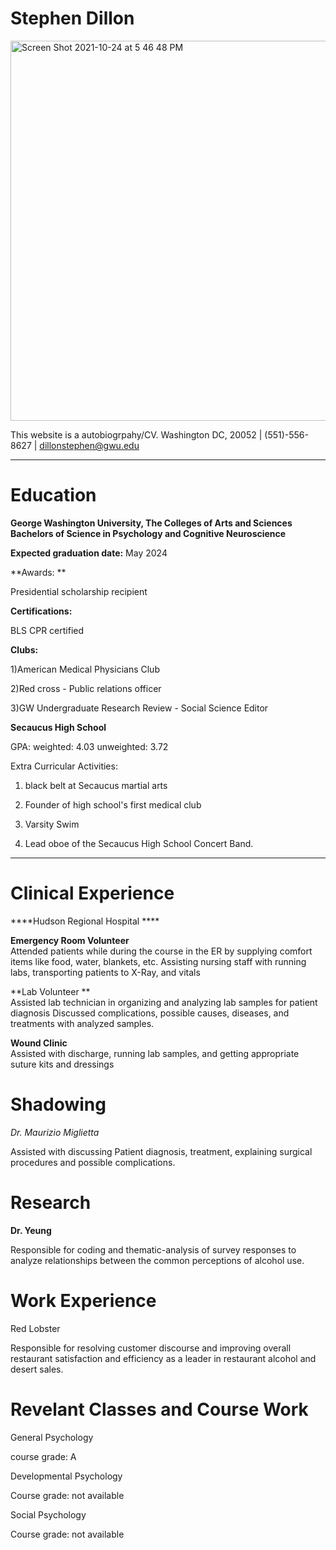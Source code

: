 # Stephen Dillon
<img width="608" alt="Screen Shot 2021-10-24 at 5 46 48 PM" src="https://user-images.githubusercontent.com/94771301/142748705-7ce4c0e6-7b28-4664-ba51-79f513e24f50.png">



This website is a autobiogrpahy/CV.  Washington DC, 20052 | (551)-556-8627 | dillonstephen@gwu.edu 


***

# Education 

**George Washington University, The Colleges of Arts and Sciences Bachelors of Science in Psychology and Cognitive Neuroscience**

**Expected graduation date:** May 2024

**Awards: **

Presidential scholarship recipient 

**Certifications:**

BLS CPR certified 

**Clubs:** 

1)American Medical Physicians Club 

2)Red cross - Public relations officer 

3)GW Undergraduate Research Review - Social Science Editor 

**Secaucus High School**	

GPA: weighted: 4.03 unweighted: 3.72						             

Extra Curricular Activities:

1) black belt at Secaucus martial arts 

2) Founder of high school's first medical club

3) Varsity Swim

4) Lead oboe of the Secaucus High School Concert Band.


***

# **Clinical Experience**


****Hudson Regional Hospital ****

**Emergency Room Volunteer**  								      
Attended patients while during the course in the ER by supplying comfort items like food, water, blankets, etc. 
Assisting nursing staff with running labs, transporting patients to X-Ray, and vitals

**Lab Volunteer	**								       
Assisted lab technician in organizing and analyzing lab samples for patient diagnosis 
Discussed complications, possible causes, diseases, and treatments with analyzed samples. 

**Wound Clinic**   										     
Assisted with discharge, running lab samples, and getting appropriate suture kits and dressings 

# Shadowing 

*Dr. Maurizio Miglietta*

Assisted with discussing Patient diagnosis, treatment, explaining surgical procedures and possible complications.	

# Research

**Dr. Yeung**

 Responsible for coding and thematic-analysis of survey responses to analyze relationships between the common perceptions of alcohol use.  
 
# Work Experience

Red Lobster		

Responsible for resolving customer discourse and improving overall restaurant satisfaction and efficiency as a leader in restaurant alcohol and desert sales. 
# Revelant Classes and Course Work 

General Psychology   

course grade: A

Developmental Psychology 
 
Course grade: not available 

Social Psychology 

Course grade: not available 


 
 


	



